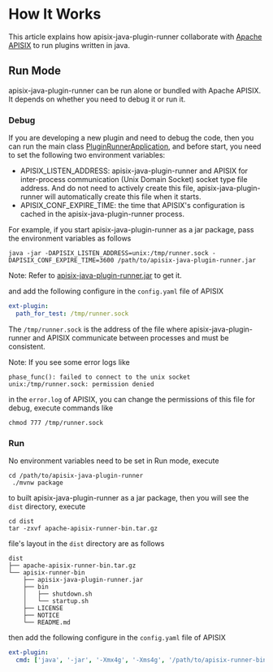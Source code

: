 # How It Works

This article explains how apisix-java-plugin-runner collaborate with [Apache APISIX](https://apisix.apache.org) to run plugins written in java.

## Run Mode

apisix-java-plugin-runner can be run alone or bundled with Apache APISIX.
It depends on whether you need to debug it or run it.

### Debug

If you are developing a new plugin and need to debug the code, then you can run the main class
[PluginRunnerApplication](https://github.com/apache/apisix-java-plugin-runner/blob/main/runner-starter/src/main/java/org/apache/apisix/plugin/runner/PluginRunnerApplication.java),
and before start, you need to set the following two environment variables:

- APISIX_LISTEN_ADDRESS: apisix-java-plugin-runner and APISIX for inter-process communication (Unix Domain Socket) socket type file address.
  And do not need to actively create this file, apisix-java-plugin-runner will automatically create this file when it starts.
- APISIX_CONF_EXPIRE_TIME: the time that APISIX's configuration is cached in the apisix-java-plugin-runner process.

For example, if you start apisix-java-plugin-runner as a jar package, pass the environment variables as follows

```shell
java -jar -DAPISIX_LISTEN_ADDRESS=unix:/tmp/runner.sock -DAPISIX_CONF_EXPIRE_TIME=3600 /path/to/apisix-java-plugin-runner.jar
```

Note: Refer to [apisix-java-plugin-runner.jar](#run) to get it.

and add the following configure in the `config.yaml` file of APISIX

```yaml
ext-plugin:
  path_for_test: /tmp/runner.sock
```

The `/tmp/runner.sock` is the address of the file where apisix-java-plugin-runner
and APISIX communicate between processes and must be consistent.

Note: If you see some error logs like

```
phase_func(): failed to connect to the unix socket unix:/tmp/runner.sock: permission denied
```

in the `error.log` of APISIX, you can change the permissions of this file for debug, execute commands like

```shell
chmod 777 /tmp/runner.sock
```

### Run

No environment variables need to be set in Run mode, execute

```shell
cd /path/to/apisix-java-plugin-runner
 ./mvnw package
```

to built apisix-java-plugin-runner as a jar package, then you will see the `dist` directory, execute

```
cd dist
tar -zxvf apache-apisix-runner-bin.tar.gz
```

file's layout in the `dist` directory are as follows

```
dist
├── apache-apisix-runner-bin.tar.gz
└── apisix-runner-bin
    ├── apisix-java-plugin-runner.jar
    ├── bin
    │   ├── shutdown.sh
    │   └── startup.sh
    ├── LICENSE
    ├── NOTICE
    └── README.md

```

then add the following configure in the `config.yaml` file of APISIX

```yaml
ext-plugin:
  cmd: ['java', '-jar', '-Xmx4g', '-Xms4g', '/path/to/apisix-runner-bin/apisix-java-plugin-runner.jar']
```
